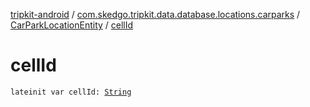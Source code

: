 [tripkit-android](../../index.md) / [com.skedgo.tripkit.data.database.locations.carparks](../index.md) / [CarParkLocationEntity](index.md) / [cellId](./cell-id.md)

# cellId

`lateinit var cellId: `[`String`](https://kotlinlang.org/api/latest/jvm/stdlib/kotlin/-string/index.html)